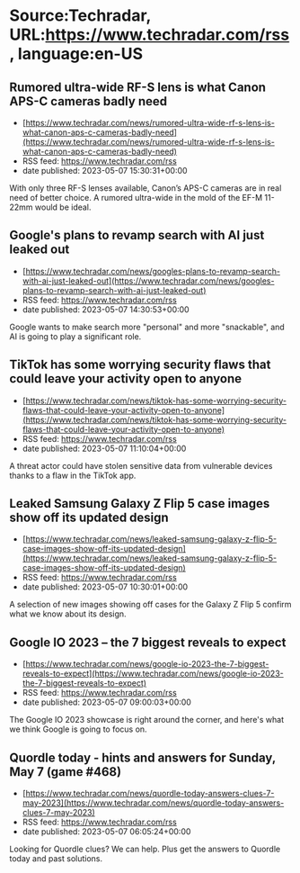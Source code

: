 # Source:Techradar, URL:https://www.techradar.com/rss, language:en-US

## Rumored ultra-wide RF-S lens is what Canon APS-C cameras badly need
 - [https://www.techradar.com/news/rumored-ultra-wide-rf-s-lens-is-what-canon-aps-c-cameras-badly-need](https://www.techradar.com/news/rumored-ultra-wide-rf-s-lens-is-what-canon-aps-c-cameras-badly-need)
 - RSS feed: https://www.techradar.com/rss
 - date published: 2023-05-07 15:30:31+00:00

With only three RF-S lenses available, Canon’s APS-C cameras are in real need of better choice. A rumored ultra-wide in the mold of the EF-M 11-22mm would be ideal.

## Google's plans to revamp search with AI just leaked out
 - [https://www.techradar.com/news/googles-plans-to-revamp-search-with-ai-just-leaked-out](https://www.techradar.com/news/googles-plans-to-revamp-search-with-ai-just-leaked-out)
 - RSS feed: https://www.techradar.com/rss
 - date published: 2023-05-07 14:30:53+00:00

Google wants to make search more "personal" and more "snackable", and AI is going to play a significant role.

## TikTok has some worrying security flaws that could leave your activity open to anyone
 - [https://www.techradar.com/news/tiktok-has-some-worrying-security-flaws-that-could-leave-your-activity-open-to-anyone](https://www.techradar.com/news/tiktok-has-some-worrying-security-flaws-that-could-leave-your-activity-open-to-anyone)
 - RSS feed: https://www.techradar.com/rss
 - date published: 2023-05-07 11:10:04+00:00

A threat actor could have stolen sensitive data from vulnerable devices thanks to a flaw in the TikTok app.

## Leaked Samsung Galaxy Z Flip 5 case images show off its updated design
 - [https://www.techradar.com/news/leaked-samsung-galaxy-z-flip-5-case-images-show-off-its-updated-design](https://www.techradar.com/news/leaked-samsung-galaxy-z-flip-5-case-images-show-off-its-updated-design)
 - RSS feed: https://www.techradar.com/rss
 - date published: 2023-05-07 10:30:01+00:00

A selection of new images showing off cases for the Galaxy Z Flip 5 confirm what we know about its design.

## Google IO 2023 – the 7 biggest reveals to expect
 - [https://www.techradar.com/news/google-io-2023-the-7-biggest-reveals-to-expect](https://www.techradar.com/news/google-io-2023-the-7-biggest-reveals-to-expect)
 - RSS feed: https://www.techradar.com/rss
 - date published: 2023-05-07 09:00:03+00:00

The Google IO 2023 showcase is right around the corner, and here's what we think Google is going to focus on.

## Quordle today - hints and answers for Sunday, May 7 (game #468)
 - [https://www.techradar.com/news/quordle-today-answers-clues-7-may-2023](https://www.techradar.com/news/quordle-today-answers-clues-7-may-2023)
 - RSS feed: https://www.techradar.com/rss
 - date published: 2023-05-07 06:05:24+00:00

Looking for Quordle clues? We can help. Plus get the answers to Quordle today and past solutions.

